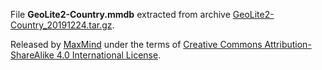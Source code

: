 File **GeoLite2-Country.mmdb** extracted from archive
[GeoLite2-Country_20191224.tar.gz](https://geolite.maxmind.com/download/geoip/database/GeoLite2-Country_20191224.tar.gz).

Released by [MaxMind](https://maxmind.com) under the terms of
[Creative Commons Attribution-ShareAlike 4.0 International License](https://creativecommons.org/licenses/by-sa/4.0/).
